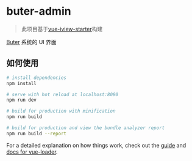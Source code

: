 # buter-admin
> 此项目基于[vue-iview-starter](https://github.com/0604hx/vue-iview-starter)构建

[Buter](https://www.github.com/0604hx/buter) 系统的 UI 界面

## 如何使用

``` bash
# install dependencies
npm install

# serve with hot reload at localhost:8080
npm run dev

# build for production with minification
npm run build

# build for production and view the bundle analyzer report
npm run build --report
```

For a detailed explanation on how things work, check out the [guide](http://vuejs-templates.github.io/webpack/) and [docs for vue-loader](http://vuejs.github.io/vue-loader).
